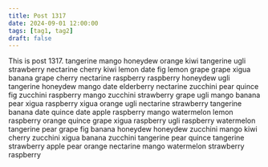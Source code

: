 ```yaml
---
title: Post 1317
date: 2024-09-01 12:00:00
tags: [tag1, tag2]
draft: false
---
```

This is post 1317.
tangerine
mango
honeydew
orange
kiwi
tangerine
ugli
strawberry
nectarine
cherry
kiwi
lemon
date
fig
lemon
grape
grape
xigua
banana
grape
cherry
nectarine
raspberry
raspberry
honeydew
ugli
tangerine
honeydew
mango
date
elderberry
nectarine
zucchini
pear
quince
fig
zucchini
raspberry
mango
zucchini
strawberry
grape
ugli
mango
banana
pear
xigua
raspberry
xigua
orange
ugli
nectarine
strawberry
tangerine
banana
date
quince
date
apple
raspberry
mango
watermelon
lemon
raspberry
orange
quince
grape
xigua
raspberry
ugli
raspberry
watermelon
tangerine
pear
grape
fig
banana
honeydew
honeydew
zucchini
mango
kiwi
cherry
zucchini
xigua
banana
zucchini
tangerine
pear
quince
tangerine
strawberry
apple
pear
orange
nectarine
mango
watermelon
strawberry
raspberry
